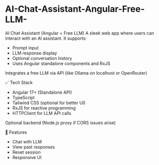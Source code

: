 # AI-Chat-Assistant-Angular-Free-LLM-
AI Chat Assistant (Angular + Free LLM)
A sleek web app where users can interact with an AI assistant. It supports:
  - Prompt input
  - LLM response display
  - Optional conversation history
  - Uses Angular standalone components and RxJS

Integrates a free LLM via API (like Ollama on localhost or OpenRouter)

✅ Tech Stack
  - Angular 17+ (Standalone API)
  - TypeScript
  - Tailwind CSS (optional for better UI)
  - RxJS for reactive programming
  - HTTPClient for LLM API calls

Optional backend (Node.js proxy if CORS issues arise)

🚀 Features
  - Chat with LLM
  - View past responses
  - Reset session
  - Responsive UI
